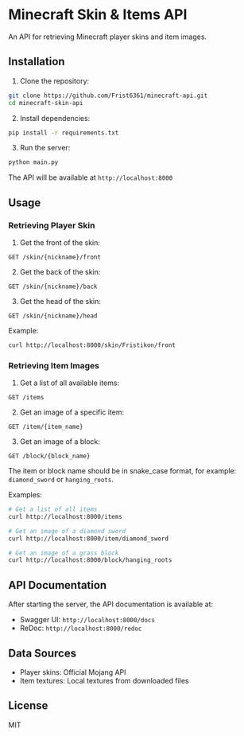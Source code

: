 # Minecraft Skin & Items API

An API for retrieving Minecraft player skins and item images.

## Installation

1. Clone the repository:
```bash
git clone https://github.com/Frist6361/minecraft-api.git
cd minecraft-skin-api
```

2. Install dependencies:
```bash
pip install -r requirements.txt
```

3. Run the server:
```bash
python main.py
```

The API will be available at `http://localhost:8000`

## Usage

### Retrieving Player Skin

1. Get the front of the skin:
```
GET /skin/{nickname}/front
```

2. Get the back of the skin:
```
GET /skin/{nickname}/back
```

3. Get the head of the skin:
```
GET /skin/{nickname}/head
```

Example:
```bash
curl http://localhost:8000/skin/Fristikon/front
```

### Retrieving Item Images

1. Get a list of all available items:
```
GET /items
```

2. Get an image of a specific item:
```
GET /item/{item_name}
```

3. Get an image of a block:
```
GET /block/{block_name}
```

The item or block name should be in snake_case format, for example: `diamond_sword` or `hanging_roots`.

Examples:
```bash
# Get a list of all items
curl http://localhost:8000/items

# Get an image of a diamond sword
curl http://localhost:8000/item/diamond_sword

# Get an image of a grass block
curl http://localhost:8000/block/hanging_roots
```

## API Documentation

After starting the server, the API documentation is available at:
- Swagger UI: `http://localhost:8000/docs`
- ReDoc: `http://localhost:8000/redoc`

## Data Sources

- Player skins: Official Mojang API
- Item textures: Local textures from downloaded files

## License

MIT